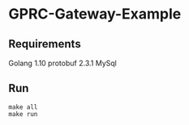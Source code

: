 # GPRC-Gateway-Example

## Requirements

Golang 1.10
protobuf 2.3.1
MySql

## Run

```
make all
make run
```


